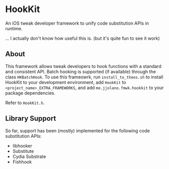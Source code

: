 # HookKit
An iOS tweak developer framework to unify code substitution APIs in runtime.

... I actually don't know how useful this is. (but it's quite fun to see it work)

## About
This framework allows tweak developers to hook functions with a standard and consistent API. Batch hooking is supported (if available) through the class `HKBatchHook`. To use this frameowrk, run `install_to_theos.sh` to install HookKit to your development environment, add `HookKit` to `<project_name>_EXTRA_FRAMEWORKS`, and add `me.jjolano.fmwk.hookkit` to your package dependencies.

Refer to `HookKit.h`.

## Library Support
So far, support has been (mostly) implemented for the following code substitution APIs:
* libhooker
* Substitute
* Cydia Substrate
* Fishhook
